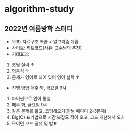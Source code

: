 # algorithm-study

## 2022년 여름방학 스터디
* 목표: 자료구조 복습 + 알고리즘 예습
* 사이트: 리트코드(사유: 교수님의 추천)
* 기대효과:
1. 코딩 실력 ↑
2. 협동심 ↑
3. 문제가 영어로 되어 있어 영어 실력 ↑
* 진행 방법 매주 화, 금요일 9시
1. 파이썬으로 언어 통일
2. 매주 화, 금요일 9시
3. 같은 문제를 풀고, 코딩해오기(만날 때마다 2-3문제) 
4. Big(O) 표기법으로 시간 복잡도 적어 오고, 코드 개선해서 오기
5. 모이면 코드 공유 및 발표
